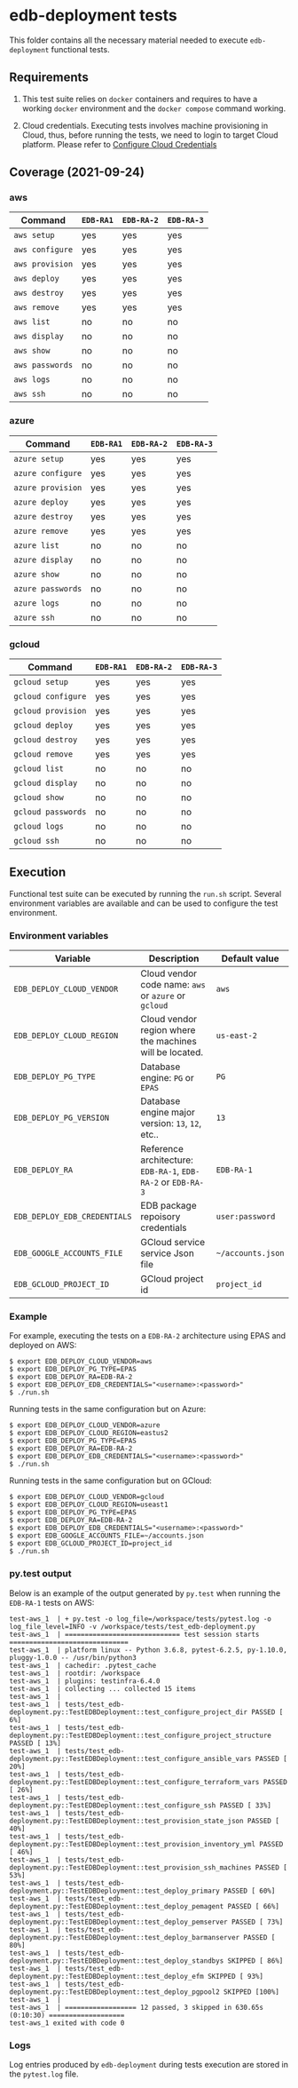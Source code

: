 # edb-deployment tests

This folder contains all the necessary material needed to execute
`edb-deployment` functional tests.

## Requirements

1. This test suite relies on `docker` containers and requires to have a working
`docker` environment and the `docker compose` command working.

2. Cloud credentials. Executing tests involves machine provisioning in Cloud,
thus, before running the tests, we need to login to target Cloud platform.
Please refer to [Configure Cloud Credentials](../README.md#configure-cloud-credentials)

## Coverage (2021-09-24)

### aws

| Command | `EDB-RA1` | `EDB-RA-2` | `EDB-RA-3` |
| --- | --- | --- | --- |
| `aws setup` | yes | yes | yes |
| `aws configure` | yes | yes | yes |
| `aws provision` | yes | yes | yes |
| `aws deploy` | yes | yes | yes |
| `aws destroy` | yes | yes | yes |
| `aws remove` | yes | yes | yes |
| `aws list` | no | no | no |
| `aws display` | no | no | no |
| `aws show` | no | no | no |
| `aws passwords` | no | no | no |
| `aws logs` | no | no | no |
| `aws ssh` | no | no | no |

### azure

| Command | `EDB-RA1` | `EDB-RA-2` | `EDB-RA-3` |
| --- | --- | --- | --- |
| `azure setup` | yes | yes | yes |
| `azure configure` | yes | yes | yes |
| `azure provision` | yes | yes | yes |
| `azure deploy` | yes | yes | yes |
| `azure destroy` | yes | yes | yes |
| `azure remove` | yes | yes | yes |
| `azure list` | no | no | no |
| `azure display` | no | no | no |
| `azure show` | no | no | no |
| `azure passwords` | no | no | no |
| `azure logs` | no | no | no |
| `azure ssh` | no | no | no |

### gcloud

| Command | `EDB-RA1` | `EDB-RA-2` | `EDB-RA-3` |
| --- | --- | --- | --- |
| `gcloud setup` | yes | yes | yes |
| `gcloud configure` | yes | yes | yes |
| `gcloud provision` | yes | yes | yes |
| `gcloud deploy` | yes | yes | yes |
| `gcloud destroy` | yes | yes | yes |
| `gcloud remove` | yes | yes | yes |
| `gcloud list` | no | no | no |
| `gcloud display` | no | no | no |
| `gcloud show` | no | no | no |
| `gcloud passwords` | no | no | no |
| `gcloud logs` | no | no | no |
| `gcloud ssh` | no | no | no |

## Execution

Functional test suite can be executed by running the `run.sh` script. Several
environment variables are available and can be used to configure the test
environment.

### Environment variables

| Variable | Description | Default value |
| --- | --- | --- |
| `EDB_DEPLOY_CLOUD_VENDOR` | Cloud vendor code name: `aws` or `azure` or `gcloud` | `aws` |
| `EDB_DEPLOY_CLOUD_REGION` | Cloud vendor region where the machines will be located. | `us-east-2` |
| `EDB_DEPLOY_PG_TYPE` | Database engine: `PG` or `EPAS` | `PG` |
| `EDB_DEPLOY_PG_VERSION` | Database engine major version: `13`, `12`, etc.. | `13` |
| `EDB_DEPLOY_RA` | Reference architecture: `EDB-RA-1`, `EDB-RA-2` or `EDB-RA-3` | `EDB-RA-1` |
| `EDB_DEPLOY_EDB_CREDENTIALS` | EDB package repoisory credentials | `user:password` |
| `EDB_GOOGLE_ACCOUNTS_FILE` | GCloud service service Json file | `~/accounts.json` |
| `EDB_GCLOUD_PROJECT_ID` | GCloud project id | `project_id` |

### Example

For example, executing the tests on a `EDB-RA-2` architecture using EPAS and
deployed on AWS:

```console
$ export EDB_DEPLOY_CLOUD_VENDOR=aws
$ export EDB_DEPLOY_PG_TYPE=EPAS
$ export EDB_DEPLOY_RA=EDB-RA-2
$ export EDB_DEPLOY_EDB_CREDENTIALS="<username>:<password>"
$ ./run.sh
```

Running tests in the same configuration but on Azure:

```console
$ export EDB_DEPLOY_CLOUD_VENDOR=azure
$ export EDB_DEPLOY_CLOUD_REGION=eastus2
$ export EDB_DEPLOY_PG_TYPE=EPAS
$ export EDB_DEPLOY_RA=EDB-RA-2
$ export EDB_DEPLOY_EDB_CREDENTIALS="<username>:<password>"
$ ./run.sh
```

Running tests in the same configuration but on GCloud:
```console
$ export EDB_DEPLOY_CLOUD_VENDOR=gcloud
$ export EDB_DEPLOY_CLOUD_REGION=useast1
$ export EDB_DEPLOY_PG_TYPE=EPAS
$ export EDB_DEPLOY_RA=EDB-RA-2
$ export EDB_DEPLOY_EDB_CREDENTIALS="<username>:<password>"
$ export EDB_GOOGLE_ACCOUNTS_FILE=~/accounts.json
$ export EDB_GCLOUD_PROJECT_ID=project_id
$ ./run.sh
```
### py.test output

Below is an example of the output generated by `py.test` when running the
`EDB-RA-1` tests on AWS:
```console
test-aws_1  | + py.test -o log_file=/workspace/tests/pytest.log -o log_file_level=INFO -v /workspace/tests/test_edb-deployment.py
test-aws_1  | ============================= test session starts ==============================
test-aws_1  | platform linux -- Python 3.6.8, pytest-6.2.5, py-1.10.0, pluggy-1.0.0 -- /usr/bin/python3
test-aws_1  | cachedir: .pytest_cache
test-aws_1  | rootdir: /workspace
test-aws_1  | plugins: testinfra-6.4.0
test-aws_1  | collecting ... collected 15 items
test-aws_1  |
test-aws_1  | tests/test_edb-deployment.py::TestEDBDeployment::test_configure_project_dir PASSED [  6%]
test-aws_1  | tests/test_edb-deployment.py::TestEDBDeployment::test_configure_project_structure PASSED [ 13%]
test-aws_1  | tests/test_edb-deployment.py::TestEDBDeployment::test_configure_ansible_vars PASSED [ 20%]
test-aws_1  | tests/test_edb-deployment.py::TestEDBDeployment::test_configure_terraform_vars PASSED [ 26%]
test-aws_1  | tests/test_edb-deployment.py::TestEDBDeployment::test_configure_ssh PASSED [ 33%]
test-aws_1  | tests/test_edb-deployment.py::TestEDBDeployment::test_provision_state_json PASSED [ 40%]
test-aws_1  | tests/test_edb-deployment.py::TestEDBDeployment::test_provision_inventory_yml PASSED [ 46%]
test-aws_1  | tests/test_edb-deployment.py::TestEDBDeployment::test_provision_ssh_machines PASSED [ 53%]
test-aws_1  | tests/test_edb-deployment.py::TestEDBDeployment::test_deploy_primary PASSED [ 60%]
test-aws_1  | tests/test_edb-deployment.py::TestEDBDeployment::test_deploy_pemagent PASSED [ 66%]
test-aws_1  | tests/test_edb-deployment.py::TestEDBDeployment::test_deploy_pemserver PASSED [ 73%]
test-aws_1  | tests/test_edb-deployment.py::TestEDBDeployment::test_deploy_barmanserver PASSED [ 80%]
test-aws_1  | tests/test_edb-deployment.py::TestEDBDeployment::test_deploy_standbys SKIPPED [ 86%]
test-aws_1  | tests/test_edb-deployment.py::TestEDBDeployment::test_deploy_efm SKIPPED [ 93%]
test-aws_1  | tests/test_edb-deployment.py::TestEDBDeployment::test_deploy_pgpool2 SKIPPED [100%]
test-aws_1  |
test-aws_1  | ================== 12 passed, 3 skipped in 630.65s (0:10:30) ===================
test-aws_1 exited with code 0
```

### Logs

Log entries produced by `edb-deployment` during tests execution are stored in
the `pytest.log` file.
